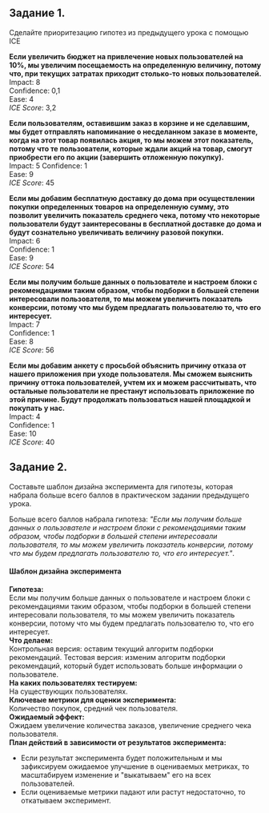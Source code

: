 ## Задание 1. 
Сделайте приоритезацию гипотез из предыдущего урока с помощью ICE 

**Если увеличить бюджет на привлечение новых пользователей на 10%, мы увеличим посещаемость на определенную величину, потому что, при текущих затратах приходит столько-то новых пользователей.**  
Impact: 8  
Confidence: 0,1  
Ease: 4  
*ICE Score*: 3,2  

**Если пользователям, оставившим заказ в корзине и не сделавшим, мы будет отправлять напоминание о несделанном заказе в моменте, когда на этот товар появилась акция, то мы можем этот показатель, потому что те пользователи, которые ждали акций на товар, смогут приобрести его по акции (завершить отложенную покупку).**  
Impact: 5 
Confidence: 1  
Ease: 9  
*ICE Score*: 45   

**Если мы добавим бесплатную доставку до дома при осуществлении покупки определенных товаров на определенную сумму, это позволит увеличить показатель среднего чека, потому что некоторые пользователи будут заинтересованы в бесплатной доставке до дома и будут сознательно увеличивать величину разовой покупки.**  
Impact: 6  
Confidence: 1  
Ease: 9  
*ICE Score*: 54   

**Если мы получим больше данных о пользователе и настроем блоки с рекомендациями таким образом, чтобы подборки в большей степени интересовали пользователя, то мы можем увеличить показатель конверсии, потому что мы будем предлагать пользователю то, что его интересует.**  
Impact: 7  
Confidence: 1  
Ease: 8  
*ICE Score*: 56   

**Если мы добавим анкету с просьбой объяснить причину отказа от нашего приложения при уходе пользователя. Мы сможем выяснить причину оттока пользователей, учтем их и можем рассчитывать, что остальные пользователи не престанут использовать приложение по этой причине. Будут продолжать пользоваться нашей площадкой и покупать у нас.**  
Impact: 4  
Confidence: 1  
Ease: 10  
*ICE Score*: 40   

## Задание 2.
Составьте шаблон дизайна эксперимента для гипотезы, которая набрала больше всего баллов в практическом задании предыдущего урока.  

Больше всего баллов набрала гипотеза: *"Если мы получим больше данных о пользователе и настроем блоки с рекомендациями таким образом, чтобы подборки в большей степени интересовали пользователя, то мы можем увеличить показатель конверсии, потому что мы будем предлагать пользователю то, что его интересует."*.  
  
#### Шаблон дизайна эксперимента
**Гипотеза:**  
Если мы получим больше данных о пользователе и настроем блоки с рекомендациями таким образом, чтобы подборки в большей степени интересовали пользователя, то мы можем увеличить показатель конверсии, потому что мы будем предлагать пользователю то, что его интересует.  
**Что делаем:**  
Контрольная версия: оставим текущий алгоритм подборки рекомендаций.
Тестовая версия: изменим алгоритм подборки рекомендаций, который будет использовать больше информации о пользователе.  
**На каких пользователях тестируем:**  
На существующих пользователях.  
**Ключевые метрики для оценки эксперимента:**  
Количество покупок, средний чек пользователя.  
**Ожидаемый эффект:**  
Ожидаем увеличение количества заказов, увеличение среднего чека пользователя.  
**План действий в зависимости от результатов эксперимента:**  
- Если результат эксперимента будет положительным и мы зафиксируем ожидаемое улучшение в оцениваемых метриках, то масштабируем изменение и "выкатываем" его на всех пользователей.  
- Если оцениваемые метрики падают или растут недостаточно, то откатываем эксперимент.

